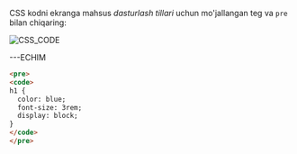 CSS kodni ekranga mahsus *dasturlash tillari* uchun mo'jallangan teg va `pre` bilan chiqaring:

![CSS_CODE](https://i.ibb.co/x62z4d5/Screenshot-from-2021-08-26-17-44-17.png)

---ECHIM

~~~html
<pre>
<code>
h1 {
  color: blue;
  font-size: 3rem;
  display: block;
}
</code>
</pre>
~~~
